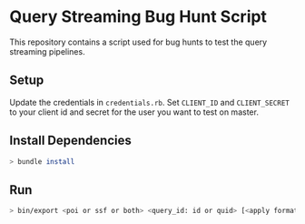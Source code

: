 # Query Streaming Bug Hunt Script
This repository contains a script used for bug hunts to test the query streaming pipelines.

## Setup
Update the credentials in `credentials.rb`. Set `CLIENT_ID` and `CLIENT_SECRET` to your client id and secret for the user you want to test on master.

## Install Dependencies
```bash
> bundle install
```

## Run
```bash
> bin/export <poi or ssf or both> <query_id: id or quid> [<apply formatting: true or false>] [<dev mode: true or false>]
```

